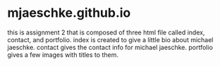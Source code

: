 # mjaeschke.github.io
this is assignment 2 that is composed of three html file called index, contact, and portfolio. 
index is created to give a little bio about michael jaeschke.
contact gives the contact info for michael jaeschke.
portfolio gives a few images with titles to them.
